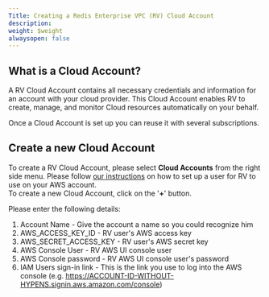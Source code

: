 ```yaml
---
Title: Creating a Redis Enterprise VPC (RV) Cloud Account
description: 
weight: $weight
alwaysopen: false
---
```

What is a Cloud Account?
------------------------

A RV Cloud Account contains all necessary credentials and information
for an account with your cloud provider. This Cloud Account enables RV
to create, manage, and monitor Cloud resources automatically on your
behalf.

Once a Cloud Account is set up you can reuse it with several
subscriptions.

Create a new Cloud Account
--------------------------

To create a RV Cloud Account, please select **Cloud Accounts** from the
right side menu. Please follow [our
instructions](/redis-cloud-private-documentation/how-to/creating-aws-user-redis-cloud-private/)
on how to set up a user for RV to use on your AWS account.\
To create a new Cloud Account, click on the '**+**' button.

Please enter the following details:

1.  Account Name - Give the account a name so you could recognize him
2.  AWS\_ACCESS\_KEY\_ID - RV user's AWS access key
3.  AWS\_SECRET\_ACCESS\_KEY - RV user's AWS secret key
4.  AWS Console User - RV AWS UI console user
5.  AWS Console password - RV AWS UI console user's password
6.  IAM Users sign-in link - This is the link you use to log into the
    AWS console (e.g.
    https://ACCOUNT-ID-WITHOUT-HYPENS.signin.aws.amazon.com/console)
